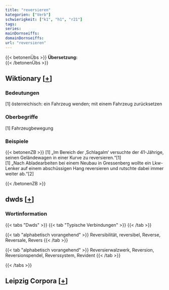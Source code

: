 ```yaml
---
title: "reversieren"
kategorien: ["Verb"]
schwierigkeit: ["k1", "h1", "r21"]
tags:
series:
mainDornseiffs:
domainDornseiffs:
url: "reversieren"
---
```


{{< betonenÜbs >}}
**Übersetzung:**  
{{< /betonenÜbs >}}

## Wiktionary [[+](https://de.wiktionary.org/wiki/reversieren)]

### Bedeutungen
[1] österreichisch: ein Fahrzeug wenden; mit einem Fahrzeug zurücksetzen  

### Oberbegriffe
[1] Fahrzeugbewegung  

### Beispiele
{{< betonenZB >}}
[1] „Im Bereich der ‚Schlagalm‘ versuchte der 41-Jährige, seinen Geländewagen in einer Kurve zu reversieren.“[1]  
[1] „Nach Abladearbeiten bei einem Neubau in Gressenberg wollte ein Lkw-Lenker auf einem abschüssigen Hang reversieren und rutschte dabei immer weiter ab.“[2]  

{{< /betonenZB >}}


## dwds [[+](https://www.dwds.de/wb/reversieren)]

### Wortinformation
{{< tabs "Dwds" >}}
{{< tab "Typische Verbindungen" >}}
{{< /tab >}}

{{< tab "alphabetisch vorangehend" >}}
Reversibilität, reversibel, Reverse, Reversale, Revers
{{< /tab >}}

{{< tab "alphabetisch vorangehend" >}}
Reversierwalzwerk, Reversion, Reversionspendel, Reverssystem, Revident
{{< /tab >}}

{{< /tabs >}}

## Leipzig Corpora [[+](https://corpora.uni-leipzig.de/en/res?word=reversieren&corpusId=deu_newscrawl-public_2018)]


